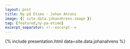 ```yaml
---
layout: post
title: Ny på Etimo - Johan Ahrens
image: {{ site.data.johanahrens.image }}
tag: [featured,ny-pa-etimo]
excerpt_separator: <!--excerpt-->
---
```


{% include presentation.html data=site.data.johanahrens %}
